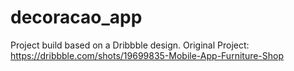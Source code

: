 # decoracao_app

Project build based on a Dribbble design.
Original Project:
https://dribbble.com/shots/19699835-Mobile-App-Furniture-Shop